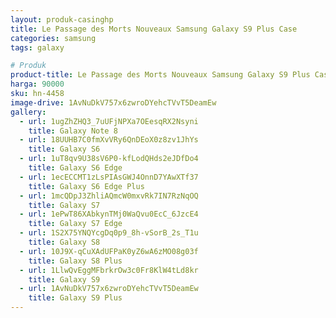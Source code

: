 ```yaml
---
layout: produk-casinghp
title: Le Passage des Morts Nouveaux Samsung Galaxy S9 Plus Case
categories: samsung
tags: galaxy

# Produk
product-title: Le Passage des Morts Nouveaux Samsung Galaxy S9 Plus Case
harga: 90000
sku: hn-4458
image-drive: 1AvNuDkV757x6zwroDYehcTVvT5DeamEw
gallery:
  - url: 1ugZhZHQ3_7uUFjNPXa7OEesqRX2Nsyni
    title: Galaxy Note 8
  - url: 18UUHB7C0fmXvVRy6QnDEoX0z8zv1JhYs
    title: Galaxy S6
  - url: 1uT8qv9U38sV6P0-kfLodQHds2eJDfDo4
    title: Galaxy S6 Edge
  - url: 1ecECCMT1zLsPIAsGWJ4OnnD7YAwXTf37
    title: Galaxy S6 Edge Plus
  - url: 1mcQDpJ3ZhliAQmcW0mxvRk7IN7RzNqOQ
    title: Galaxy S7
  - url: 1ePwT86XAbkynTMj0WaQvu0EcC_6JzcE4
    title: Galaxy S7 Edge
  - url: 1S2X75YNQYcgDq0p9_8h-vSorB_2s_T1u
    title: Galaxy S8
  - url: 10J9X-qCuXAdUFPaK0yZ6wA6zMO08g03f
    title: Galaxy S8 Plus
  - url: 1LlwQvEggMFbrkrOw3c0Fr8KlW4tLd8kr
    title: Galaxy S9
  - url: 1AvNuDkV757x6zwroDYehcTVvT5DeamEw
    title: Galaxy S9 Plus
---
```

